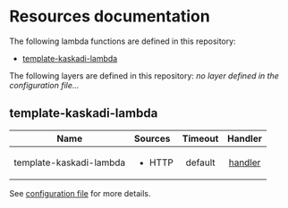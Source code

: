 # Resources documentation

The following lambda functions are defined in this repository:
- [template-kaskadi-lambda](#template-kaskadi-lambda)

The following layers are defined in this repository:
_no layer defined in the configuration file..._

## template-kaskadi-lambda <a name="template-kaskadi-lambda"></a>

|           Name          | Sources                | Timeout |                        Handler                        |
| :---------------------: | :--------------------- | :-----: | :---------------------------------------------------: |
| template-kaskadi-lambda | <ul><li>HTTP</li></ul> | default | [handler](./nested/folder/template-kaskadi-lambda.js) |

See [configuration file](./serverless.yml) for more details.